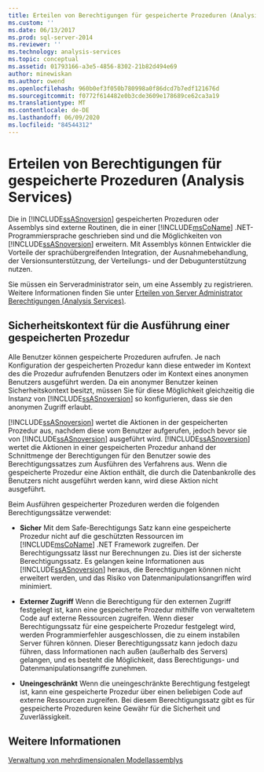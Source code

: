 ```yaml
---
title: Erteilen von Berechtigungen für gespeicherte Prozeduren (Analysis Services) | Microsoft-Dokumentation
ms.custom: ''
ms.date: 06/13/2017
ms.prod: sql-server-2014
ms.reviewer: ''
ms.technology: analysis-services
ms.topic: conceptual
ms.assetid: 01793166-a3e5-4856-8302-21b82d494e69
author: minewiskan
ms.author: owend
ms.openlocfilehash: 960b0ef3f050b780998a0f86dcd7b7edf121676d
ms.sourcegitcommit: f0772f614482e0b3cde3609e178689ce62ca3a19
ms.translationtype: MT
ms.contentlocale: de-DE
ms.lasthandoff: 06/09/2020
ms.locfileid: "84544312"
---
```

# <a name="grant-permissions-on-stored-procedures-analysis-services"></a>Erteilen von Berechtigungen für gespeicherte Prozeduren (Analysis Services)
  Die in [!INCLUDE[ssASnoversion](../includes/ssasnoversion-md.md)] gespeicherten Prozeduren oder Assemblys sind externe Routinen, die in einer [!INCLUDE[msCoName](../includes/msconame-md.md)] .NET-Programmiersprache geschrieben sind und die Möglichkeiten von [!INCLUDE[ssASnoversion](../includes/ssasnoversion-md.md)] erweitern. Mit Assemblys können Entwickler die Vorteile der sprachübergreifenden Integration, der Ausnahmebehandlung, der Versionsunterstützung, der Verteilungs- und der Debugunterstützung nutzen.  
  
 Sie müssen ein Serveradministrator sein, um eine Assembly zu registrieren. Weitere Informationen finden Sie unter [Erteilen von Server Administrator Berechtigungen &#40;Analysis Services&#41;](instances/grant-server-admin-rights-to-an-analysis-services-instance.md).  
  
## <a name="security-context-for-stored-procedure-execution"></a>Sicherheitskontext für die Ausführung einer gespeicherten Prozedur  
 Alle Benutzer können gespeicherte Prozeduren aufrufen. Je nach Konfiguration der gespeicherten Prozedur kann diese entweder im Kontext des die Prozedur aufrufenden Benutzers oder im Kontext eines anonymen Benutzers ausgeführt werden. Da ein anonymer Benutzer keinen Sicherheitskontext besitzt, müssen Sie für diese Möglichkeit gleichzeitig die Instanz von [!INCLUDE[ssASnoversion](../includes/ssasnoversion-md.md)] so konfigurieren, dass sie den anonymen Zugriff erlaubt.  
  
 [!INCLUDE[ssASnoversion](../includes/ssasnoversion-md.md)] wertet die Aktionen in der gespeicherten Prozedur aus, nachdem diese vom Benutzer aufgerufen, jedoch bevor sie von [!INCLUDE[ssASnoversion](../includes/ssasnoversion-md.md)] ausgeführt wird. [!INCLUDE[ssASnoversion](../includes/ssasnoversion-md.md)] wertet die Aktionen in einer gespeicherten Prozedur anhand der Schnittmenge der Berechtigungen für den Benutzer sowie des Berechtigungssatzes zum Ausführen des Verfahrens aus. Wenn die gespeicherte Prozedur eine Aktion enthält, die durch die Datenbankrolle des Benutzers nicht ausgeführt werden kann, wird diese Aktion nicht ausgeführt.  
  
 Beim Ausführen gespeicherter Prozeduren werden die folgenden Berechtigungssätze verwendet:  
  
-   **Sicher** Mit dem Safe-Berechtigungs Satz kann eine gespeicherte Prozedur nicht auf die geschützten Ressourcen im [!INCLUDE[msCoName](../includes/msconame-md.md)] .NET Framework zugreifen. Der Berechtigungssatz lässt nur Berechnungen zu. Dies ist der sicherste Berechtigungssatz. Es gelangen keine Informationen aus [!INCLUDE[ssASnoversion](../includes/ssasnoversion-md.md)] heraus, die Berechtigungen können nicht erweitert werden, und das Risiko von Datenmanipulationsangriffen wird minimiert.  
  
-   **Externer Zugriff** Wenn die Berechtigung für den externen Zugriff festgelegt ist, kann eine gespeicherte Prozedur mithilfe von verwaltetem Code auf externe Ressourcen zugreifen. Wenn dieser Berechtigungssatz für eine gespeicherte Prozedur festgelegt wird, werden Programmierfehler ausgeschlossen, die zu einem instabilen Server führen können. Dieser Berechtigungssatz kann jedoch dazu führen, dass Informationen nach außen (außerhalb des Servers) gelangen, und es besteht die Möglichkeit, dass Berechtigungs- und Datenmanipulationsangriffe zunehmen.  
  
-   **Uneingeschränkt** Wenn die uneingeschränkte Berechtigung festgelegt ist, kann eine gespeicherte Prozedur über einen beliebigen Code auf externe Ressourcen zugreifen. Bei diesem Berechtigungssatz gibt es für gespeicherte Prozeduren keine Gewähr für die Sicherheit und Zuverlässigkeit.  
  
## <a name="see-also"></a>Weitere Informationen  
 [Verwaltung von mehrdimensionalen Modellassemblys](multidimensional-models/multidimensional-model-assemblies-management.md)  
  
  
